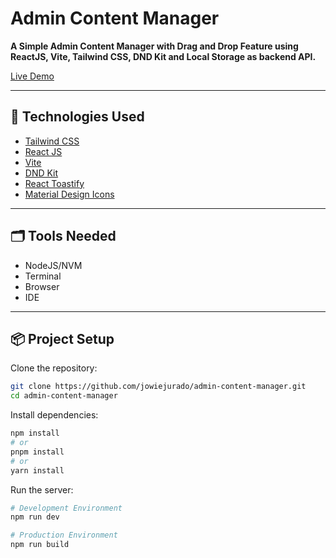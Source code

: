 # Admin Content Manager

**A Simple Admin Content Manager with Drag and Drop Feature using ReactJS, Vite, Tailwind CSS, DND Kit and Local Storage as backend API.**

[Live Demo](https://admin-content-manager.netlify.app/)

---

## 🚀 Technologies Used

- [Tailwind CSS](https://tailwindcss.com/)
- [React JS](https://react.dev/)
- [Vite](https://vite.dev/)
- [DND Kit](https://dndkit.com/)
- [React Toastify](https://fkhadra.github.io/react-toastify/introduction/)
- [Material Design Icons](https://pictogrammers.com/library/mdi/)

---

## 🗂️ Tools Needed

- NodeJS/NVM
- Terminal
- Browser
- IDE

---

## 📦 Project Setup

Clone the repository:

```bash
git clone https://github.com/jowiejurado/admin-content-manager.git
cd admin-content-manager
```

Install dependencies:

```bash
npm install
# or
pnpm install
# or
yarn install
```

Run the server:

```bash
# Development Environment
npm run dev

# Production Environment
npm run build
```
